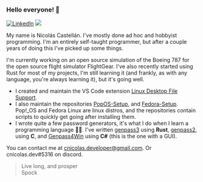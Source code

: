 ### Hello everyone! 🎉

[![LinkedIn](https://img.shields.io/badge/LinkedIn-0077B5?style=flat-square&logo=linkedin&logoColor=white)](https://www.linkedin.com/in/nicol%C3%A1s-castell%C3%A1n-646537175/)
![](https://komarev.com/ghpvc/?username=nico-castell&style=flat-square)

My name is Nicolás Castellán. I've mostly done ad hoc and hobbyist programming. I'm an entirely self-taught programmer, but after a couple years of doing this I've picked up some things.

I'm currently working on an open source simulation of the Boeing 787 for the open source flight simulator FlightGear. I've also recently started using Rust for most of my projects, I'm still learning it (and frankly, as with any language, you're always learning it), but it's going well.

- I created and maintain the VS Code extension [Linux Desktop File Support](https://marketplace.visualstudio.com/items?itemName=nico-castell.linux-desktop-file).
- I also maintain the repositories [PopOS-Setup](https://github.com/nico-castell/PopOS-Setup), and [Fedora-Setup](https://github.com/nico-castell/Fedora-Setup). Pop!\_OS and Fedora Linux are linux distros, and the repositories contain scripts to quickly get going after installing them.
- I wrote quite a few password generators, it's what I do when I learn a programming language 🤷‍♂️. I've written [genpass3](https://github.com/nico-castell/genpass3) using **Rust**, [genpass2](https://github.com/nico-castell/genpass2), using **C**, and [Genpass4Win](https://github.com/nico-castell/Genpass4Win) using **C#** (this is the one with a GUI).

You can contact me at cnicolas.developer@gmail.com. Or cnicolas.dev#5316 on discord.

> Live long, and prosper <br>
> Spock
